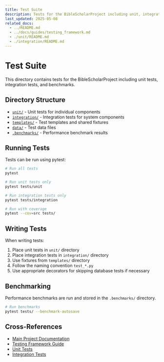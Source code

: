```yaml
---
title: Test Suite
description: Tests for the BibleScholarProject including unit, integration, and benchmarks
last_updated: 2025-05-08
related_docs:
  - ../README.md
  - ../docs/guides/testing_framework.md
  - ./unit/README.md
  - ./integration/README.md
---
```

# Test Suite

This directory contains tests for the BibleScholarProject including unit tests, integration tests, and benchmarks.

## Directory Structure

- [`unit/`](unit/) - Unit tests for individual components
- [`integration/`](integration/) - Integration tests for system components
- [`templates/`](templates/) - Test templates and shared fixtures
- [`data/`](data/) - Test data files
- [`.benchmarks/`](.benchmarks/) - Performance benchmark results

## Running Tests

Tests can be run using pytest:

```bash
# Run all tests
pytest

# Run unit tests only
pytest tests/unit

# Run integration tests only
pytest tests/integration

# Run with coverage
pytest --cov=src tests/
```

## Writing Tests

When writing tests:

1. Place unit tests in `unit/` directory
2. Place integration tests in `integration/` directory
3. Use fixtures from `templates/` directory
4. Follow the naming convention `test_*.py`
5. Use appropriate decorators for skipping database tests if necessary

## Benchmarking

Performance benchmarks are run and stored in the `.benchmarks/` directory.

```bash
# Run benchmarks
pytest tests/ --benchmark-autosave
```

## Cross-References
- [Main Project Documentation](../README.md)
- [Testing Framework Guide](../docs/guides/testing_framework.md)
- [Unit Tests](./unit/README.md)
- [Integration Tests](./integration/README.md) 